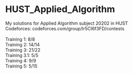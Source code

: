 # HUST_Applied_Algorithm

My solutions for Applied Algorithm subject 20202 in HUST </br>
Codeforces: codeforces.com/group/Ir5CI6f3FD/contests </br></br>
Training 1: 8/8 </br>
Training 2: 14/14 </br>
Training 3: 21/22</br>
Training 3.1: 5/5 </br>
Training 4: 9/9 </br>
Training 5: 5/15 </br>

